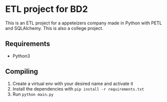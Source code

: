 # ETL project for BD2
This is an ETL project for a appeteizers company made in Python with PETL and SQLAlchemy.
This is also a college project.

## Requirements
- Python3

## Compiling
1. Create a virtual env with your desired name and activate it
2. Install the dependencies with `pip install -r requirements.txt`
3. Run `python main.py`